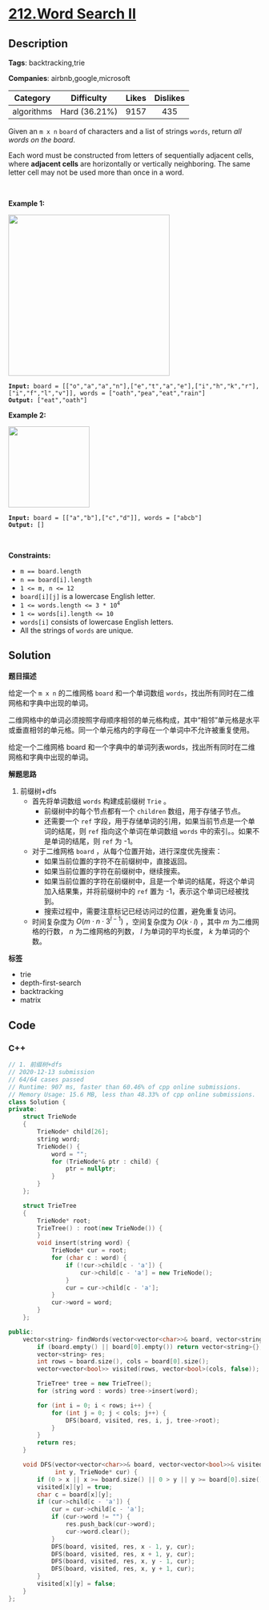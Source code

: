 # [212.Word Search II](https://leetcode.com/problems/word-search-ii/description/)

## Description

**Tags**: backtracking,trie

**Companies**: airbnb,google,microsoft

|  Category  |  Difficulty   | Likes | Dislikes |
| :--------: | :-----------: | :---: | :------: |
| algorithms | Hard (36.21%) | 9157  |   435    |


<p>Given an <code>m x n</code> <code>board</code>&nbsp;of characters and a list of strings <code>words</code>, return <em>all words on the board</em>.</p>
<p>Each word must be constructed from letters of sequentially adjacent cells, where <strong>adjacent cells</strong> are horizontally or vertically neighboring. The same letter cell may not be used more than once in a word.</p>
<p>&nbsp;</p>
<p><strong class="example">Example 1:</strong></p>
<img alt="" src="https://assets.leetcode.com/uploads/2020/11/07/search1.jpg" style="width: 322px; height: 322px;" />
<pre><code><strong>Input:</strong> board = [[&quot;o&quot;,&quot;a&quot;,&quot;a&quot;,&quot;n&quot;],[&quot;e&quot;,&quot;t&quot;,&quot;a&quot;,&quot;e&quot;],[&quot;i&quot;,&quot;h&quot;,&quot;k&quot;,&quot;r&quot;],[&quot;i&quot;,&quot;f&quot;,&quot;l&quot;,&quot;v&quot;]], words = [&quot;oath&quot;,&quot;pea&quot;,&quot;eat&quot;,&quot;rain&quot;]
<strong>Output:</strong> [&quot;eat&quot;,&quot;oath&quot;]</code></pre>
<p><strong class="example">Example 2:</strong></p>
<img alt="" src="https://assets.leetcode.com/uploads/2020/11/07/search2.jpg" style="width: 162px; height: 162px;" />
<pre><code><strong>Input:</strong> board = [[&quot;a&quot;,&quot;b&quot;],[&quot;c&quot;,&quot;d&quot;]], words = [&quot;abcb&quot;]
<strong>Output:</strong> []</code></pre>
<p>&nbsp;</p>
<p><strong>Constraints:</strong></p>
<ul>
  <li><code>m == board.length</code></li>
  <li><code>n == board[i].length</code></li>
  <li><code>1 &lt;= m, n &lt;= 12</code></li>
  <li><code>board[i][j]</code> is a lowercase English letter.</li>
  <li><code>1 &lt;= words.length &lt;= 3 * 10<sup>4</sup></code></li>
  <li><code>1 &lt;= words[i].length &lt;= 10</code></li>
  <li><code>words[i]</code> consists of lowercase English letters.</li>
  <li>All the strings of <code>words</code> are unique.</li>
</ul>

## Solution

**题目描述**

给定一个 `m x n` 的二维网格 `board` 和一个单词数组 `words`，找出所有同时在二维网格和字典中出现的单词。

二维网格中的单词必须按照字母顺序相邻的单元格构成，其中“相邻”单元格是水平或垂直相邻的单元格。同一个单元格内的字母在一个单词中不允许被重复使用。

给定一个二维网格 board 和一个字典中的单词列表words，找出所有同时在二维网格和字典中出现的单词。

**解题思路**

1. 前缀树+dfs
   - 首先将单词数组 `words` 构建成前缀树 `Trie` 。
     - 前缀树中的每个节点都有一个 `children` 数组，用于存储子节点。
     - 还需要一个 `ref` 字段，用于存储单词的引用，如果当前节点是一个单词的结尾，则 `ref` 指向这个单词在单词数组 `words` 中的索引。。如果不是单词的结尾，则 `ref` 为 -1。
   - 对于二维网格 `board` ，从每个位置开始，进行深度优先搜索：
     - 如果当前位置的字符不在前缀树中，直接返回。
     - 如果当前位置的字符在前缀树中，继续搜索。
     - 如果当前位置的字符在前缀树中，且是一个单词的结尾，将这个单词加入结果集，并将前缀树中的 `ref` 置为 -1，表示这个单词已经被找到。
     - 搜索过程中，需要注意标记已经访问过的位置，避免重复访问。
   - 时间复杂度为 $O(m \cdot n \cdot 3^{l-1})$ ，空间复杂度为 $O(k \cdot l)$ ，其中 $m$ 为二维网格的行数， $n$ 为二维网格的列数， $l$ 为单词的平均长度， $k$ 为单词的个数。

**标签**

- trie
- depth-first-search
- backtracking
- matrix

<!-- code start -->
## Code

### C++

```cpp
// 1. 前缀树+dfs
// 2020-12-13 submission
// 64/64 cases passed
// Runtime: 907 ms, faster than 60.46% of cpp online submissions.
// Memory Usage: 15.6 MB, less than 48.33% of cpp online submissions.
class Solution {
private:
    struct TrieNode
    {
        TrieNode* child[26];
        string word;
        TrieNode() {
            word = "";
            for (TrieNode*& ptr : child) {
                ptr = nullptr;
            }
        }
    };

    struct TrieTree
    {
        TrieNode* root;
        TrieTree() : root(new TrieNode()) {
        }
        void insert(string word) {
            TrieNode* cur = root;
            for (char c : word) {
                if (!cur->child[c - 'a']) {
                    cur->child[c - 'a'] = new TrieNode();
                }
                cur = cur->child[c - 'a'];
            }
            cur->word = word;
        }
    };

public:
    vector<string> findWords(vector<vector<char>>& board, vector<string>& words) {
        if (board.empty() || board[0].empty()) return vector<string>{};
        vector<string> res;
        int rows = board.size(), cols = board[0].size();
        vector<vector<bool>> visited(rows, vector<bool>(cols, false));

        TrieTree* tree = new TrieTree();
        for (string word : words) tree->insert(word);

        for (int i = 0; i < rows; i++) {
            for (int j = 0; j < cols; j++) {
                DFS(board, visited, res, i, j, tree->root);
            }
        }
        return res;
    }

    void DFS(vector<vector<char>>& board, vector<vector<bool>>& visited, vector<string>& res, int x,
             int y, TrieNode* cur) {
        if (0 > x || x >= board.size() || 0 > y || y >= board[0].size() || visited[x][y]) return;
        visited[x][y] = true;
        char c = board[x][y];
        if (cur->child[c - 'a']) {
            cur = cur->child[c - 'a'];
            if (cur->word != "") {
                res.push_back(cur->word);
                cur->word.clear();
            }
            DFS(board, visited, res, x - 1, y, cur);
            DFS(board, visited, res, x + 1, y, cur);
            DFS(board, visited, res, x, y - 1, cur);
            DFS(board, visited, res, x, y + 1, cur);
        }
        visited[x][y] = false;
    }
};
```

<!-- code end -->
